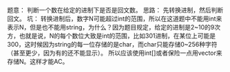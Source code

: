 题意：
    判断一个数在给定的进制下是否是回文数。
思路：
    先转换进制，然后判断回文。
坑：
    转换进制后，数字N可能超过int的范围，所以在这道题中不能用int来表示N，但是也不能用string，为什么？因为题目规定，给定的进制是2~10的9次方，也就是说，N的每个数位大致是int的范围，比如301进制，在某位上可能是300，这时候因为string的每一位存储的是char，而char只能存储0~256种字符（甚至更少，因为有的还不能显示）。
    所以应该使用int[]或者保险一点用vector<int>来存储N。这样才能AC。

